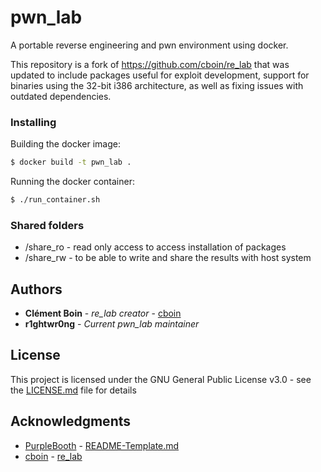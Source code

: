 # pwn_lab
A portable reverse engineering and pwn environment using docker.

This repository is a fork of https://github.com/cboin/re_lab that was updated to include packages useful for exploit development, support for binaries using the 32-bit i386 architecture, as well as fixing issues with outdated dependencies.

### Installing

Building the docker image:
```bash
$ docker build -t pwn_lab .
```

Running the docker container:
```bash
$ ./run_container.sh
```

### Shared folders

* /share_ro - read only access to access installation of packages
* /share_rw - to be able to write and share the results with host system

## Authors

* **Clément Boin** - *re_lab creator* - [cboin](https://github.com/cboin)
* **r1ghtwr0ng** - *Current pwn_lab maintainer*

## License

This project is licensed under the GNU General Public License v3.0 - see the [LICENSE.md](LICENSE.md) file for details

## Acknowledgments

* [PurpleBooth](https://github.com/PurpleBooth) - [README-Template.md](https://gist.github.com/PurpleBooth/109311bb0361f32d87a2)
* [cboin](https://github.com/cboin) - [re_lab](https://github.com/cboin/re_lab)
